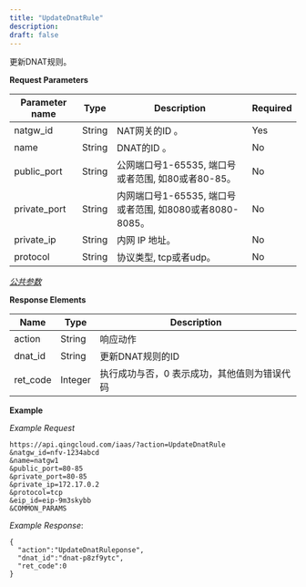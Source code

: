 ```yaml
---
title: "UpdateDnatRule"
description:
draft: false
---
```


更新DNAT规则。

**Request Parameters**

| Parameter name | Type | Description | Required |
| --- | --- | --- | --- |
| natgw_id | String | NAT网关的ID 。 | Yes |
| name | String | DNAT的ID 。 | No |
| public_port | String | 公网端口号1-65535, 端口号或者范围, 如80或者80-85。 | No |
| private_port | String | 内网端口号1-65535, 端口号或者范围, 如8080或者8080-8085。 | No |
| private_ip| String | 内网 IP 地址。 | No |
| protocol| String | 协议类型, tcp或者udp。 | No |

[_公共参数_](../../common/parameters.html#api-common-parameters)

**Response Elements**

| Name | Type | Description |
| --- | --- | --- |
| action | String | 响应动作 |
| dnat_id | String | 更新DNAT规则的ID |
| ret_code | Integer | 执行成功与否，0 表示成功，其他值则为错误代码 |

**Example**

_Example Request_

```
https://api.qingcloud.com/iaas/?action=UpdateDnatRule
&natgw_id=nfv-1234abcd
&name=natgw1
&public_port=80-85
&private_port=80-85
&private_ip=172.17.0.2
&protocol=tcp
&eip_id=eip-9m3skybb
&COMMON_PARAMS
```

_Example Response_:

```
{
  "action":"UpdateDnatRuleponse",
  "dnat_id":"dnat-p8zf9ytc",
  "ret_code":0
}
```
